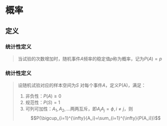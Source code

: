 # 概率

## 定义

### 统计性定义

> 当试验的次数增加时，随机事件$A$频率的稳定值$p$称为概率，记为$P(A)=p$

### 统计性定义

> 设随机试验对应的样本空间为$S$
> 对每个事件$A$，定义P(A)，满足：
> 1. 非负性：$P(A)\geq0$
> 2. 规范性：$P(S)=1$
> 3. 可列可加性：$A_1,A_2,...$两两互斥，即$A_iA_j=\phi,i\neq j$，则$$P(\bigcup_{i=1}^{\infty}{A_i}=\sum_{i=1}^{\infty}{P(A_i)})$$